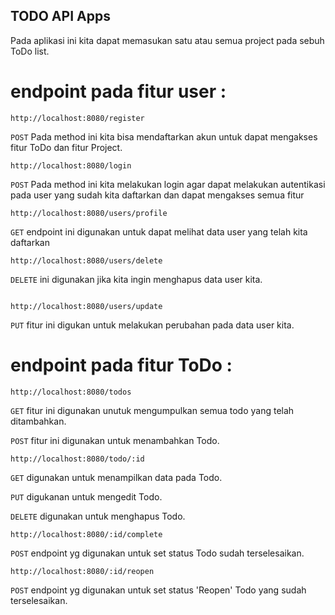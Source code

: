 ## TODO API Apps

Pada aplikasi ini kita dapat memasukan satu atau semua project pada sebuh ToDo list.

# endpoint pada fitur user :

```
http://localhost:8080/register
```
`POST` Pada method ini kita bisa mendaftarkan akun untuk dapat mengakses fitur ToDo dan fitur Project.

```
http://localhost:8080/login
```
`POST` Pada method ini kita melakukan login agar dapat melakukan autentikasi pada user yang sudah kita daftarkan dan dapat mengakses semua fitur

```
http://localhost:8080/users/profile
```
`GET` endpoint ini digunakan untuk dapat melihat data user yang telah kita daftarkan

```
http://localhost:8080/users/delete
```
`DELETE` ini digunakan jika kita ingin menghapus data user kita.
```

http://localhost:8080/users/update
```
`PUT` fitur ini digukan untuk melakukan perubahan pada data user kita.

# endpoint pada fitur ToDo :
```
http://localhost:8080/todos
```
`GET`   fitur ini digunakan unutuk mengumpulkan semua todo yang telah ditambahkan.

`POST`  fitur ini digunakan untuk menambahkan Todo.

```
http://localhost:8080/todo/:id
```
`GET`     digunakan untuk menampilkan data pada Todo.

`PUT`     digukanan untuk mengedit Todo.

`DELETE`  digunakan untuk menghapus Todo.

```
http://localhost:8080/:id/complete
```
`POST`     endpoint yg digunakan untuk set status Todo sudah terselesaikan.

```
http://localhost:8080/:id/reopen
```
`POST`     endpoint yg digunakan untuk set status 'Reopen' Todo yang sudah terselesaikan.
